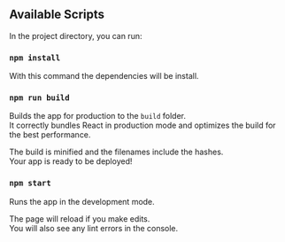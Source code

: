 
## Available Scripts

In the project directory, you can run:

### `npm install`

With this command the dependencies will be install.

### `npm run build`

Builds the app for production to the `build` folder.<br />
It correctly bundles React in production mode and optimizes the build for the best performance.

The build is minified and the filenames include the hashes.<br />
Your app is ready to be deployed!

### `npm start`

Runs the app in the development mode.<br />

The page will reload if you make edits.<br />
You will also see any lint errors in the console.


